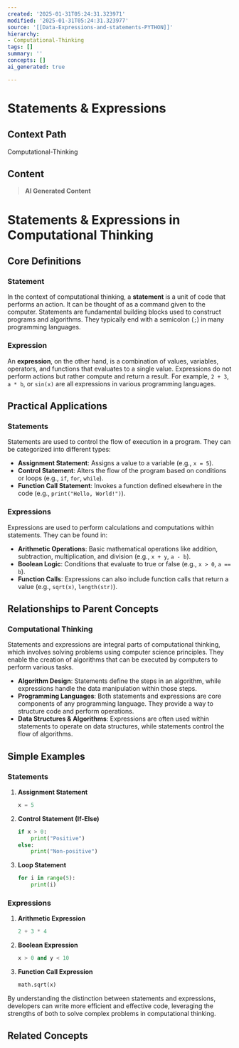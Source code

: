 ```yaml
---
created: '2025-01-31T05:24:31.323971'
modified: '2025-01-31T05:24:31.323977'
source: '[[Data-Expressions-and-statements-PYTHON]]'
hierarchy:
- Computational-Thinking
tags: []
summary: ''
concepts: []
ai_generated: true

---
```


# Statements & Expressions

## Context Path
Computational-Thinking

## Content
> **AI Generated Content**
 # Statements & Expressions in Computational Thinking

## Core Definitions

### Statement
In the context of computational thinking, a **statement** is a unit of code that performs an action. It can be thought of as a command given to the computer. Statements are fundamental building blocks used to construct programs and algorithms. They typically end with a semicolon (`;`) in many programming languages.

### Expression
An **expression**, on the other hand, is a combination of values, variables, operators, and functions that evaluates to a single value. Expressions do not perform actions but rather compute and return a result. For example, `2 + 3`, `a * b`, or `sin(x)` are all expressions in various programming languages.

## Practical Applications

### Statements
Statements are used to control the flow of execution in a program. They can be categorized into different types:
- **Assignment Statement**: Assigns a value to a variable (e.g., `x = 5`).
- **Control Statement**: Alters the flow of the program based on conditions or loops (e.g., `if`, `for`, `while`).
- **Function Call Statement**: Invokes a function defined elsewhere in the code (e.g., `print("Hello, World!")`).

### Expressions
Expressions are used to perform calculations and computations within statements. They can be found in:
- **Arithmetic Operations**: Basic mathematical operations like addition, subtraction, multiplication, and division (e.g., `x + y`, `a - b`).
- **Boolean Logic**: Conditions that evaluate to true or false (e.g., `x > 0`, `a == b`).
- **Function Calls**: Expressions can also include function calls that return a value (e.g., `sqrt(x)`, `length(str)`).

## Relationships to Parent Concepts

### Computational Thinking
Statements and expressions are integral parts of computational thinking, which involves solving problems using computer science principles. They enable the creation of algorithms that can be executed by computers to perform various tasks.

- **Algorithm Design**: Statements define the steps in an algorithm, while expressions handle the data manipulation within those steps.
- **Programming Languages**: Both statements and expressions are core components of any programming language. They provide a way to structure code and perform operations.
- **Data Structures & Algorithms**: Expressions are often used within statements to operate on data structures, while statements control the flow of algorithms.

## Simple Examples

### Statements
1. **Assignment Statement**
   ```python
   x = 5
   ```
2. **Control Statement (If-Else)**
   ```python
   if x > 0:
       print("Positive")
   else:
       print("Non-positive")
   ```
3. **Loop Statement**
   ```python
   for i in range(5):
       print(i)
   ```

### Expressions
1. **Arithmetic Expression**
   ```python
   2 + 3 * 4
   ```
2. **Boolean Expression**
   ```python
   x > 0 and y < 10
   ```
3. **Function Call Expression**
   ```python
   math.sqrt(x)
   ```

By understanding the distinction between statements and expressions, developers can write more efficient and effective code, leveraging the strengths of both to solve complex problems in computational thinking.

## Related Concepts
